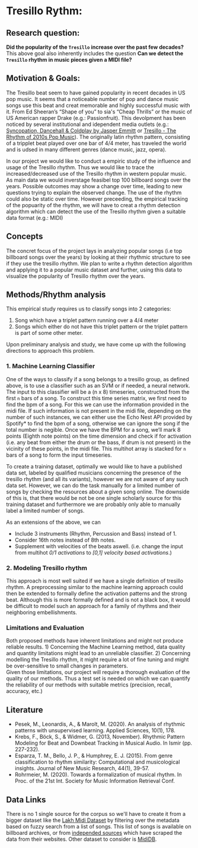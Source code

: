 





# Tresillo Rythm: 

## Research question: 

**Did the popularity of the `Tresillo` increase over the past few decades?**  
This above goal also inherently includes the question **Can we detect the `Tresillo` rhythm in music pieces given a MIDI file?**

## Motivation & Goals: 
The Tresillo beat seem to have gained popularity in recent decades in US pop music. It seems that a noticeable number of pop and dance music songs use this beat and creat memorable and highly successful music with it. From Ed Sheeran’s “Shape of you” to sia's “Cheap Thrills” or the music of US American rapper Drake (e.g.: Passionfruit). This devolpment has been noticed by several institutional and idependent media outlets (e.g.: [Syncopation, Dancehall & Coldplay by Jasper Emmitt](https://medium.com/@jasperemmitt/syncopation-dancehall-coldplay-ede27c6d01cf) or [Tresillo - The Rhythm of 2010s Pop Music](https://www.youtube.com/watch?v=DZ_yT_ukkKA)). The originally latin rhythm pattern, consisting of a tripplet beat played over one bar of 4/4 meter, has traveled the world and is udsed in many different genres (dance music, jazz, opera).

In our project we would like to conduct a empiric study of the influence and usage of the Tresillo rhythm. Thus we would like to trace the increased/decreased use of the Tresillo rhythm in western popular music. As main data we would inverstage feasibel top 100 billboard songs over the years. Possible outcomes may show a change over time, leading to new questions trying to explain the observed change. The use of the rhythm could also be static over time.
However preceeding, the empirical tracking of the popuarity of the rhythm, we will have to creat a rhythm detection algorithm which can detect the use of the  Tresillo rhythm given a suitable data format (e.g.: MIDI)



## Concepts 

The concret focus of the project lays in analyzing popular songs (i.e top billboard songs over the years) by looking at their rhythmic structure to see if they use the tresillo rhythm. We plan to write a rhythm detection algorithm and applying it to a popular music dataset and further, using this data to visualize the popularity of Tresillo rhythm over the years. 


## Methods/Rhythm analysis

This empirical study requires us to classify songs into 2 categories: 
1) Song which have a triplet pattern running over a 4/4 meter 
2) Songs which either do not have this triplet pattern or the triplet pattern is part of some other meter.

Upon preliminary analysis and study, we have come up with the following directions to approach this problem. 
### 1. Machine Learning Classifier
One of the ways to classify if a song belongs to a tresillo group, as defined above, is to use a classifier such as an SVM or if needed, a neural network. The input to this classifier will be a (n x 8) timeseries, constructed from the first `n` bars of a song. To construct this time series matrix, we first need to find the bpm of a song. For this we can use the information provided in the midi file. If such information is not present in the midi file, depending on the number of such instances, we can either use the Echo Nest API provided by Spotify* to find the bpm of a song, otherwise we can ignore the song if the total number is negible.
Once we have the BPM for a song, we’ll mark 8 points (Eighth note points) on the time dimension and check if for activation (i.e. any beat from either the drum or the bass, if drum is not present) in the vicinity of these points, in the midi file. This multihot array is stacked for `n` bars of a song to form the input timeseries.

To create a training dataset, optimally we would like to have a published data set, labeled by qualified musicians concerning the presence of the tresillo rhythm (and all its variants), however we are not aware of any such data set. However, we can do the task manually for a limited number of songs by checking the resources about a given song online. The downside of this is, that there would be not be one single scholarly source for this training dataset and furthermore we are probably only able to manually label a limited number of songs.  

As an extensions of the above, we can 
- Include 3 instruments (Rhythm, Percussion and Bass) instead of 1.
- Consider 16th notes instead of 8th notes.
- Supplement with velocities of the beats aswell. (i.e. change the input from multihot _0/1 activations_ to _[0,1] velocity based activations_.)

### 2. Modeling Tresillo rhythm
This approach is most well suited if we have a single definition of tresillo rhythm. A preprocessing similar to the machine learning approach could then be extended to formally define the activation patterns and the strong beat. Although this is more formally defined and is not a black box, it would be difficult to model such an approach for a family of rhythms and their neighboring embellishments. 

### Limitations and Evaluation
Both proposed methods have inherent limitations and might not produce reliable results. 1) Concerning the Machine Learning method, data quality and quantity limitations might lead to an unreliable classifier. 2) Concerning modelling the Tresillo rhythm, it might require a lot of fine tuning and might be over-sensitive to small changes in parameters.  
Given those limitations, our project will require a thorough evaluation of the quality of our methods. Thus a test set is needed on which we can quantify the reliability of our methods with suitable metrics (precision, recall, accuracy, etc.)  

## Literature 
- Pesek, M., Leonardis, A., & Marolt, M. (2020). An analysis of rhythmic patterns with unsupervised learning. Applied Sciences, 10(1), 178.
- Krebs, F., Böck, S., & Widmer, G. (2013, November). Rhythmic Pattern Modeling for Beat and Downbeat Tracking in Musical Audio. In Ismir (pp. 227-232).
- Esparza, T. M., Bello, J. P., & Humphrey, E. J. (2015). From genre classification to rhythm similarity: Computational and musicological insights. Journal of New Music Research, 44(1), 39-57.
- Rohrmeier, M. (2020). Towards a formalization of musical rhythm. In Proc. of the 21st Int. Society for Music Information Retrieval Conf.

## Data Links
There is no 1 single source for the corpus so we'll have to create it from a bigger dataset like the [Lakh Midi Dataset](https://colinraffel.com/projects/lmd/ "The Lakh MIDI Dataset v0.1") by filtering over the metadata based on fuzzy search from a list of songs. This list of songs is available on billboard archives, or from [independed sources](https://data.world/kcmillersean/billboard-hot-100-1958-2017 "Billboard Hot weekly charts - Data.world") which have scraped the data from their websites.
Other dataset to consider is [MidiDB](https://www.mididb.com/genres/).
